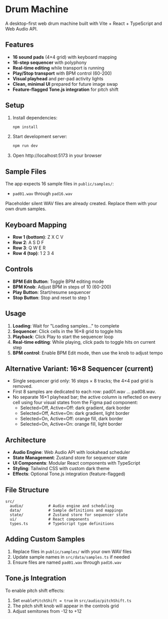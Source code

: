 # Drum Machine

A desktop-first web drum machine built with Vite + React + TypeScript and Web Audio API.

## Features

- **16 sound pads** (4×4 grid) with keyboard mapping
- **16-step sequencer** with polyphony
- **Real-time editing** while transport is running
- **Play/Stop transport** with BPM control (60-200)
- **Visual playhead** and per-pad activity lights
- **Clean, minimal UI** prepared for future image swap
- **Feature-flagged Tone.js integration** for pitch shift

## Setup

1. Install dependencies:
   ```bash
   npm install
   ```

2. Start development server:
   ```bash
   npm run dev
   ```

3. Open http://localhost:5173 in your browser

## Sample Files

The app expects 16 sample files in `public/samples/`:
- `pad01.wav` through `pad16.wav`

Placeholder silent WAV files are already created. Replace them with your own drum samples.

## Keyboard Mapping

- **Row 1 (bottom)**: Z X C V
- **Row 2**: A S D F  
- **Row 3**: Q W E R
- **Row 4 (top)**: 1 2 3 4

## Controls

- **BPM Edit Button**: Toggle BPM editing mode
- **BPM Knob**: Adjust BPM in steps of 10 (60-200)
- **Play Button**: Start/resume sequencer
- **Stop Button**: Stop and reset to step 1

## Usage

1. **Loading**: Wait for "Loading samples..." to complete
2. **Sequencer**: Click cells in the 16×8 grid to toggle hits
3. **Playback**: Click Play to start the sequencer loop
4. **Real-time editing**: While playing, click pads to toggle hits on current step
5. **BPM control**: Enable BPM Edit mode, then use the knob to adjust tempo

## Alternative Variant: 16×8 Sequencer (current)

- Single sequencer grid only: 16 steps × 8 tracks; the 4×4 pad grid is removed.
- First 8 samples are dedicated to each row: pad01.wav … pad08.wav.
- No separate 16×1 playhead bar; the active column is reflected on every cell using four visual states from the Figma pad component:
  - Selected=Off, Active=Off: dark gradient, dark border
  - Selected=Off, Active=On: dark gradient, light border
  - Selected=On, Active=Off: orange fill, dark border
  - Selected=On, Active=On: orange fill, light border

## Architecture

- **Audio Engine**: Web Audio API with lookahead scheduler
- **State Management**: Zustand store for sequencer state
- **UI Components**: Modular React components with TypeScript
- **Styling**: Tailwind CSS with custom dark theme
- **Effects**: Optional Tone.js integration (feature-flagged)

## File Structure

```
src/
  audio/           # Audio engine and scheduling
  data/            # Sample definitions and mappings
  state/           # Zustand store for sequencer state
  ui/              # React components
  types.ts         # TypeScript type definitions
```

## Adding Custom Samples

1. Replace files in `public/samples/` with your own WAV files
2. Update sample names in `src/data/samples.ts` if needed
3. Ensure files are named `pad01.wav` through `pad16.wav`

## Tone.js Integration

To enable pitch shift effects:
1. Set `enablePitchShift = true` in `src/audio/pitchShift.ts`
2. The pitch shift knob will appear in the controls grid
3. Adjust semitones from -12 to +12